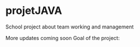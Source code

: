 # projetJAVA
School project about team working and management

More updates coming soon 
Goal of the project:
